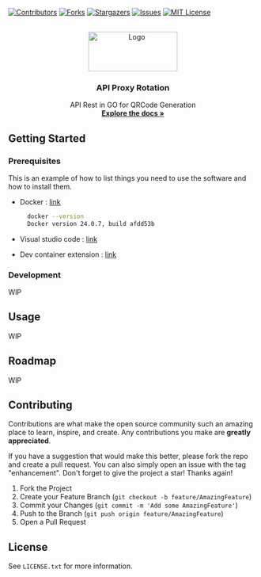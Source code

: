 <a name="readme-top"></a>
<!--*** https://www.markdownguide.org/basic-syntax/#reference-style-links
-->
[![Contributors][contributors-shield]][contributors-url]
[![Forks][forks-shield]][forks-url]
[![Stargazers][stars-shield]][stars-url]
[![Issues][issues-shield]][issues-url]
[![MIT License][license-shield]][license-url]

<!-- PROJECT LOGO -->
<br />
<div align="center">
  <a href="https://github.com/z0057393/QRCodeGenerator">
    <img src="https://upload.wikimedia.org/wikipedia/commons/thumb/2/23/Go_Logo_Aqua.svg/1200px-Go_Logo_Aqua.svg.png" alt="Logo" width="180" height="80">
  </a>

  <h3 align="center">API Proxy Rotation</h3>

  <p align="center">
    API Rest in GO for QRCode Generation 
    <br />
    <a href="https://github.com/z0057393/QRCodeGenerator"><strong>Explore the docs »</strong></a>
  </p>
</div>

<!-- GETTING STARTED -->
## Getting Started


### Prerequisites

This is an example of how to list things you need to use the software and how to install them.
* Docker : [link](https://www.docker.com/)
  ```sh
    docker --version                                                          
    Docker version 24.0.7, build afdd53b
  ```

* Visual studio code : [link](https://code.visualstudio.com/)
* Dev container extension : [link](https://marketplace.visualstudio.com/items?itemName=ms-vscode-remote.remote-containers)
  


### Development


WIP



<!-- USAGE EXAMPLES -->
## Usage

WIP
<!-- ROADMAP -->
## Roadmap
WIP
<!-- - [x] Add Changelog
- [x] Add back to top links
- [ ] Add Additional Templates w/ Examples
- [ ] Add "components" document to easily copy & paste sections of the readme
- [ ] Multi-language Support
    - [ ] Chinese
    - [ ] Spanish

See the [open issues](https://github.com/othneildrew/Best-README-Template/issues) for a full list of proposed features (and known issues). -->




<!-- CONTRIBUTING -->
## Contributing

Contributions are what make the open source community such an amazing place to learn, inspire, and create. Any contributions you make are **greatly appreciated**.

If you have a suggestion that would make this better, please fork the repo and create a pull request. You can also simply open an issue with the tag "enhancement".
Don't forget to give the project a star! Thanks again!

1. Fork the Project
2. Create your Feature Branch (`git checkout -b feature/AmazingFeature`)
3. Commit your Changes (`git commit -m 'Add some AmazingFeature'`)
4. Push to the Branch (`git push origin feature/AmazingFeature`)
5. Open a Pull Request





<!-- LICENSE -->
## License

See `LICENSE.txt` for more information.


[contributors-shield]: https://img.shields.io/github/contributors/z0057393/QRCodeGenerator.svg?style=for-the-badge
[contributors-url]: https://github.com/z0057393/QRCodeGenerator/graphs/contributors
[forks-shield]: https://img.shields.io/github/forks/z0057393/QRCodeGenerator.svg?style=for-the-badge
[forks-url]: https://github.com/z0057393/QRCodeGenerator/network/members
[stars-shield]: https://img.shields.io/github/stars/z0057393/QRCodeGenerator.svg?style=for-the-badge
[stars-url]: https://github.com/z0057393/QRCodeGenerator/stargazers
[issues-shield]: https://img.shields.io/github/issues/z0057393/QRCodeGenerator.svg?style=for-the-badge
[issues-url]: https://github.com/z0057393/QRCodeGenerator/issues
[license-shield]: https://img.shields.io/github/license/z0057393/QRCodeGenerator.svg?style=for-the-badge
[license-url]: https://github.com/z0057393/QRCodeGenerator/blob/master/LICENSE.txt